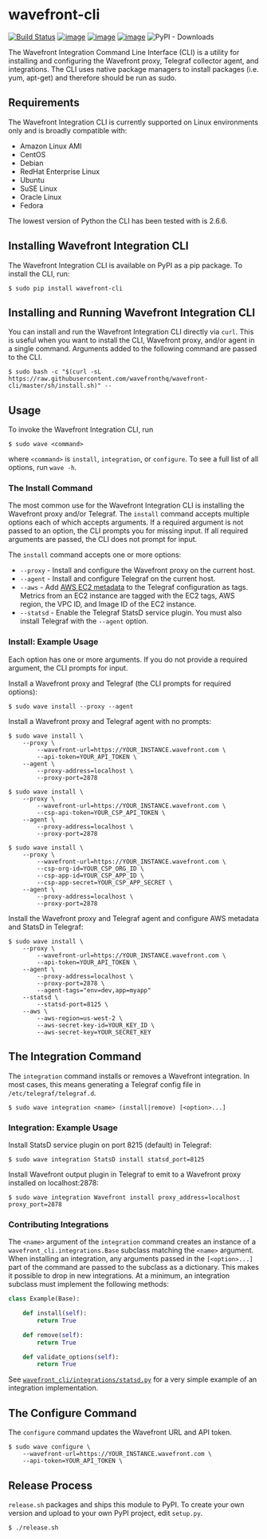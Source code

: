 # wavefront-cli

[![Build Status](https://github.com/wavefrontHQ/wavefront-cli/actions/workflows/main.yml/badge.svg)](https://github.com/wavefrontHQ/cli/actions)
[![image](https://img.shields.io/pypi/v/wavefront-cli.svg)](https://pypi.org/project/wavefront-cli)
[![image](https://img.shields.io/pypi/l/wavefront-cli.svg)](https://pypi.org/project/wavefront-cli)
[![image](https://img.shields.io/pypi/pyversions/wavefront-cli.svg)](https://pypi.org/project/wavefront-cli)
![PyPI - Downloads](https://img.shields.io/pypi/dm/wavefront-cli)

The Wavefront Integration Command Line Interface (CLI) is a utility for installing and configuring the Wavefront proxy, Telegraf
collector agent, and integrations. The CLI uses native package managers to install packages (i.e. yum, apt-get) and therefore should be run as sudo.

## Requirements

The Wavefront Integration CLI is currently supported on Linux environments only and is broadly compatible with:

-   Amazon Linux AMI
-   CentOS
-   Debian
-   RedHat Enterprise Linux
-   Ubuntu
-   SuSE Linux
-   Oracle Linux
-   Fedora

The lowest version of Python the CLI has been tested with is 2.6.6.

## Installing Wavefront Integration CLI

The Wavefront Integration CLI is available on PyPI as a pip package. To install the CLI, run:

```shell
$ sudo pip install wavefront-cli
```

## Installing and Running Wavefront Integration CLI

You can install and run the Wavefront Integration CLI directly via `curl`. This is useful when you want to install the CLI, Wavefront proxy, and/or agent in a single command. Arguments added to the following command are passed to the CLI.

```shell
$ sudo bash -c "$(curl -sL https://raw.githubusercontent.com/wavefronthq/wavefront-cli/master/sh/install.sh)" --
```

## Usage

To invoke the Wavefront Integration CLI, run

```shell
$ sudo wave <command>
```

where `<command>` is `install`, `integration`, or `configure`. To see a full list of all options, run `wave -h`.

### The Install Command

The most common use for the Wavefront Integration CLI is installing the Wavefront proxy and/or Telegraf. The `install` command
accepts multiple options each of which accepts arguments. If a required argument is not passed to an option, the CLI
prompts you for missing input. If all required arguments are passed, the CLI does not prompt for input.

The `install` command accepts one or more options:

-   `--proxy` - Install and configure the Wavefront proxy on the current host.
-   `--agent` - Install and configure Telegraf on the current host.
-   `--aws` - Add [AWS EC2 metadata](http://docs.aws.amazon.com/AWSEC2/latest/UserGuide/Using_Tags.html) to the Telegraf
configuration as tags. Metrics from an EC2 instance are tagged with the EC2 tags, AWS region, the VPC ID, and Image ID of the EC2 instance.
-   `--statsd` - Enable the Telegraf StatsD service plugin. You must also install Telegraf with the `--agent` option.

### Install: Example Usage

Each option has one or more arguments. If you do not provide a required argument, the CLI prompts for input.

Install a Wavefront proxy and Telegraf (the CLI prompts for required options):

```shell
$ sudo wave install --proxy --agent
```

Install a Wavefront proxy and Telegraf agent with no prompts:

```shell
$ sudo wave install \
    --proxy \
        --wavefront-url=https://YOUR_INSTANCE.wavefront.com \
        --api-token=YOUR_API_TOKEN \
    --agent \
        --proxy-address=localhost \
        --proxy-port=2878
```

```shell
$ sudo wave install \
    --proxy \
        --wavefront-url=https://YOUR_INSTANCE.wavefront.com \
        --csp-api-token=YOUR_CSP_API_TOKEN \
    --agent \
        --proxy-address=localhost \
        --proxy-port=2878
```
```shell
$ sudo wave install \
    --proxy \
        --wavefront-url=https://YOUR_INSTANCE.wavefront.com \
        --csp-org-id=YOUR_CSP_ORG_ID \
        --csp-app-id=YOUR_CSP_APP_ID \
        --csp-app-secret=YOUR_CSP_APP_SECRET \
    --agent \
        --proxy-address=localhost \
        --proxy-port=2878
```

Install the Wavefront proxy and Telegraf agent and configure AWS metadata and StatsD in Telegraf:

```shell
$ sudo wave install \
    --proxy \
        --wavefront-url=https://YOUR_INSTANCE.wavefront.com \
        --api-token=YOUR_API_TOKEN \
    --agent \
        --proxy-address=localhost \
        --proxy-port=2878 \
        --agent-tags="env=dev,app=myapp"
    --statsd \
        --statsd-port=8125 \
    --aws \
        --aws-region=us-west-2 \
        --aws-secret-key-id=YOUR_KEY_ID \
        --aws-secret-key=YOUR_SECRET_KEY
```

## The Integration Command

The `integration` command installs or removes a Wavefront integration. In most cases, this means generating a Telegraf
config file in `/etc/telegraf/telegraf.d`.

```shell
$ sudo wave integration <name> (install|remove) [<option>...]
```

### Integration: Example Usage

Install StatsD service plugin on port 8215 (default) in Telegraf:

```shell
$ sudo wave integration StatsD install statsd_port=8125
```

Install Wavefront output plugin in Telegraf to emit to a Wavefront proxy installed on localhost:2878:

```shell
$ sudo wave integration Wavefront install proxy_address=localhost proxy_port=2878
```

### Contributing Integrations

The `<name>` argument of the `integration` command creates an instance of a `wavefront_cli.integrations.Base` subclass
matching the `<name>` argument. When installing an integration, any arguments passed in the `[<option>...]` part of the
command are passed to the subclass as a dictionary. This makes it possible to drop in new integrations. At a minimum,
an integration subclass must implement the following methods:

```python
class Example(Base):

    def install(self):
        return True

    def remove(self):
        return True

    def validate_options(self):
        return True
```

See [`wavefront_cli/integrations/statsd.py`](https://raw.githubusercontent.com/wavefrontHQ/wavefront-cli/master/wavefront_cli/integrations/statsd.py) for a very simple example of an integration implementation.

## The Configure Command

The `configure` command updates the Wavefront URL and API token.

```shell
$ sudo wave configure \
    --wavefront-url=https://YOUR_INSTANCE.wavefront.com \
    --api-token=YOUR_API_TOKEN \
```

## Release Process

`release.sh` packages and ships this module to PyPI. To create your own version and upload to your own PyPI project, edit `setup.py`.

```shell
$ ./release.sh
```
